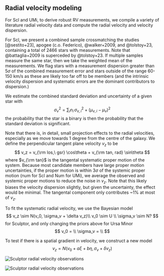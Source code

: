 ## Radial velocity modeling

For Scl and UMi, to derive robust RV measurements, we compile a variety of literature radial velocity data and compute the radial velocity and velocity dispersion. 

For Scl, we present a combined sample crossmatching the studies [@sestito+23], apogee (c.o. Federico), @walker+2009, and @tolstoy+23, containing a total of 2466 stars with measurements. Note that @battaglia+2009 is superceded by @tolstoy+23. If multiple samples measure the same star, then we take the weighted mean of the measurements. We flag stars with a measurement dispersion greater than 5$\sigma$ of the combined measurement error and stars outside of the range 60-150 km/s as these are likely too far off to be members (and the intrinsic velocity dispersion and systematic errors are the dominant contributors to dispersion.)

We estimate the combined standard deviation and uncertainty of a given star with
$$
\sigma_v^2 = \sum_i n_i\, \sigma_{v,i}^2 + (\mu_{v,i} - \mu_v)^2
$$
the probability that the star is a binary is then the probability that the standard deviation is significant. 



Note that there is, in detail, small projection effects to the radial velocities, especially as we move towards 1 degree from the centre of the galaxy. We define the perpendicular tangent plane velocity $v_z$ to be 
$$
v_z = v_{\rm los,\ gsr} \cos\theta + v_{\rm tan, rad} \sin\theta
$$
where $v_{\rm tan}$ is the tangental systematic proper motion of the system. Because most candidate members have large proper motion uncertainties, if the proper motion is within $3\sigma$ of the systemic proper motion (num for Scl and Num for UMi), we average the observed and systemic proper motions to reduce the noise in $v_z$. Note that this likely biases the velocity dispersion slightly, but given the uncertainty, the effect would be minimal. The tangental component only contributes ~1\% at most of $v_z$. 



To fit the systematic radial velocity, we use the Bayesian model
$$
v_z \sim N(v_0, \sigma_v + \delta v_z)\\
v_0 \sim U \\
\sigma_v \sim N?
$$
for Sculptor, and only changing the priors above for Ursa Minor
$$
v_0 = \\
\sigma_v = \\
$$




To test if there is a spatial gradient in velocity, we construct a new model
$$
v_z = N(v_0 + a \xi + b \eta, \sigma_v + \delta v_z)
$$




![Sculptor radial velocity observations](figures/scl_v_z_obs_scatter.png) 

![Sculptor radial velocity observations](figures/umi_v_z_obs_scatter.png)

